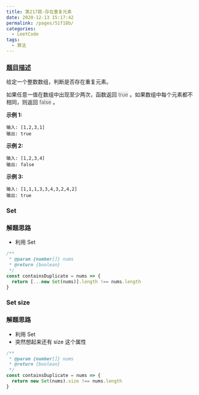 ```yaml
---
title: 第217题-存在重复元素
date: 2020-12-13 15:17:42
permalink: /pages/51f18b/
categories:
  - LeetCode
tags:
  - 算法
---
```


### [题目描述](https://leetcode-cn.com/problems/contains-duplicate/)

给定一个整数数组，判断是否存在重复元素。

如果任意一值在数组中出现至少两次，函数返回 <font style="background: #eee; color: #666;">true</font> 。如果数组中每个元素都不相同，则返回 <font style="background: #eee; color: #666;">false</font> 。

**示例 1:**

```
输入: [1,2,3,1]
输出: true
```

<!-- more -->

**示例 2:**

```
输入: [1,2,3,4]
输出: false
```

**示例 3:**

```
输入: [1,1,1,3,3,4,3,2,4,2]
输出: true
```

### Set

### 解题思路

- 利用 Set

```JavaScript
/**
 * @param {number[]} nums
 * @return {boolean}
 */
const containsDuplicate = nums => {
  return [...new Set(nums)].length !== nums.length
}
```

### Set size

### 解题思路

- 利用 Set
- 突然想起来还有 size 这个属性

```JavaScript
/**
 * @param {number[]} nums
 * @return {boolean}
 */
const containsDuplicate = nums => {
  return new Set(nums).size !== nums.length
}
```
